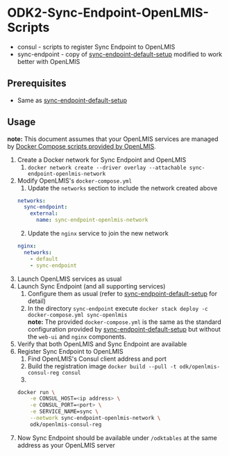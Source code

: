# ODK2-Sync-Endpoint-OpenLMIS-Scripts

 - consul - scripts to register Sync Endpoint to OpenLMIS
 - sync-endpoint - copy of [sync-endpoint-default-setup](https://github.com/opendatakit/sync-endpoint-default-setup) modified to work better with OpenLMIS

## Prerequisites

 - Same as [sync-endpoint-default-setup](https://github.com/opendatakit/sync-endpoint-default-setup)

## Usage

**note:** This document assumes that your OpenLMIS services are managed by [Docker Compose scripts provided by OpenLMIS](https://github.com/OpenLMIS/openlmis-ref-distro).

1. Create a Docker network for Sync Endpoint and OpenLMIS
    1. `docker network create --driver overlay --attachable sync-endpoint-openlmis-network`
2. Modify OpenLMIS's `docker-compose.yml`
    1. Update the `networks` section to include the network created above
    ```YAML
    networks:
      sync-endpoint:
        external:
          name: sync-endpoint-openlmis-network
    ```
    2. Update the `nginx` service to join the new network
    ```YAML
    nginx:
      networks:
        - default
        - sync-endpoint
    ```
3. Launch OpenLMIS services as usual
4. Launch Sync Endpoint (and all supporting services)
    1. Configure them as usual (refer to [sync-endpoint-default-setup](https://github.com/opendatakit/sync-endpoint-default-setup) for detail)
    2. In the directory `sync-endpoint` execute `docker stack deploy -c docker-compose.yml sync-openlmis`  
    **note:** The provided `docker-compose.yml` is the same as the standard configuration provided by [sync-endpoint-default-setup](https://github.com/opendatakit/sync-endpoint-default-setup) but without the `web-ui` and `nginx` components. 
5. Verify that both OpenLMIS and Sync Endpoint are available
6. Register Sync Endpoint to OpenLMIS
    1. Find OpenLMIS's Consul client address and port
    2. Build the registration image `docker build --pull -t odk/openlmis-consul-reg consul`
    3. 
    ```sh
    docker run \
        -e CONSUL_HOST=<ip address> \
        -e CONSUL_PORT=<port> \
        -e SERVICE_NAME=sync \
        --network sync-endpoint-openlmis-network \
        odk/openlmis-consul-reg
    ```
7. Now Sync Endpoint should be available under `/odktables` at the same address as your OpenLMIS server 

